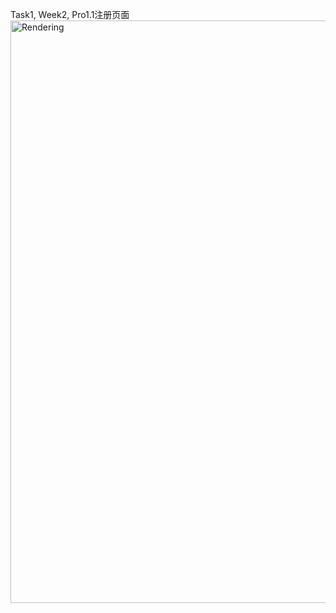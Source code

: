 Task1, Week2, Pro1.1注册页面
<img width="1440" height="932" alt="Rendering" src="https://github.com/user-attachments/assets/b30d689c-9f67-4186-adee-420e4127d40c" />
